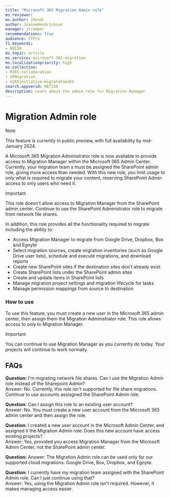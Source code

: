 ```yaml
---
title: "Microsoft 365 Migration Admin role"
ms.reviewer: 
ms.author: jhendr
author: JoanneHendrickson
manager: jtremper
recommendations: true
audience: ITPro
f1.keywords:
- NOCSH
ms.topic: article
ms.service: microsoft-365-migration
ms.localizationpriority: high
ms.collection: 
- M365-collaboration
- SPMigration
- m365initiative-migratetom365
search.appverid: MET150
description: Learn about the admin role for Migration Manager
---
```


# Migration Admin role

>[!Note]
>This feature is currently in public preview, with full availability by mid-January 2024.

A Microsoft 365 Migration Administrator role is now available to provide access to Migration Manager within the Microsoft 365 Admin Center. Currently, your migration team s must be assigned the SharePoint admin role, giving more access than needed. With this new role, you limit usage to only what is required to migrate your content, reserving SharePoint Admin access to only users who need it.

>[!Important]
>This role doesn't allow access to Migration Manager from the SharePoint admin center. Continue to use the SharePoint Administrator role to migrate from network file shares.

In addition, this role provides all the functionality required to migrate including the ability to:

- Access Migration Manager to migrate from Google Drive, Dropbox, Box and Egnyte
- Select migration sources, create migration inventories (such as Google Drive user lists), schedule and execute migrations, and download reports
- Create new SharePoint sites if the destination sites don't already exist
- Create SharePoint lists under the SharePoint admin sites
- Create and update items in SharePoint lists
- Manage migration project settings and migration lifecycle for tasks
- Manage permission mappings from source to destination

###  How to use

To use this feature, you must create a new user in the Microsoft 365 admin center, then assign them the Migration Administrator role. This role allows access to only to Migration Manager.

>[!Important]
>You can continue to use Migration Manager as you currently do today.  Your projects will continue to work normally.

## FAQs

**Question:**  I'm migrating network file shares. Can I use the Migration Admin role instead of the Sharepoint Admin?</br>
Answer:  No. Currently, this role isn't supported for file share migrations. Continue to use accounts assisgned the SharePoint Admin role.

**Question:** Can I assign this role to an existing user account?</br>
Answer:  No. You must create a new user account from the Microsoft 365 admin center and then assign the role.

**Question:**  I created a new user account in the Microsoft Admin Center, and assigned it the Migration Admin role. Does this new account have access existing projects?</br>
Answer:  Yes, provided you access Migration Manager from the Microsoft Admin Center, not the SharePoint admin center.
</br>

**Question:** 
Answer:  The Migration Admin role can be used only for our supported cloud migrations:  Google Drive, Box, Dropbox, and Egnyte.

**Question:**  I currently have my migration team assigned with the SharePoint Admin role.  Can I just continue using that?</br>
Answer:  Yes, using the Migration Admin role isn't required. However, it makes managing access easier.

